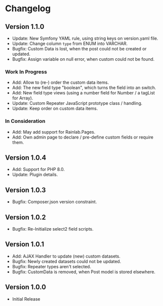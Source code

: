 Changelog
=========

Version 1.1.0
-------------
-   Update: New Symfony YAML rule, using string keys on version.yaml file.
-   Update: Change column `type` from ENUM into VARCHAR.
-   Bugfix: Custom Data is lost, when the post could not be created or updated.
-   Bugfix: Assign variable on null error, when custom could not be found.

### Work In Progress
-   Add: Allow to (re-) order the custom data items.
-   Add: The new field type "boolean", which turns the field into an switch.
-   Add: New field type views (using a number field for Number / a tagList for Array).
-   Update: Custom Repeater JavaScript prototype class / handling.
-   Update: Keep order on custom data items.

### In Consideration
-   Add: May add support for Rainlab.Pages.
-   Add: Own admin page to declare / pre-define custom fields or require them.

Version 1.0.4
-------------
-   Add: Support for PHP 8.0.
-   Update: Plugin details.

Version 1.0.3
-------------
-   Bugfix: Composer.json version constraint.

Version 1.0.2
-------------
-  Bugfix: Re-Initialize select2 field scripts.

Version 1.0.1
-------------
-   Add: AJAX Handler to update (new) custom datasets.
-   Bugfix: Newly created datasets could not be updated.
-   Bugfix: Repeater types aren't selected.
-   Bugfix: CustomData is removed, when Post model is stored elsewhere.

Version 1.0.0
-------------
-   Initial Release
